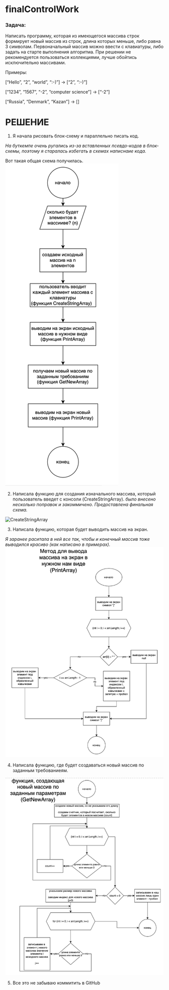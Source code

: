 # finalControlWork
### Задача: 
Написать программу, которая из имеющегося массива строк формирует новый массив из строк, длина которых меньше, либо равна 3 символам. Первоначальный массив можно ввести с клавиатуры, либо задать на старте выполнения алгоритма. При решении не рекомендуется пользоваться коллекциями, лучше обойтись исключительно массивами.

Примеры:

[“Hello”, “2”, “world”, “:-)”] → [“2”, “:-)”]


[“1234”, “1567”, “-2”, “computer science”] → [“-2”]


[“Russia”, “Denmark”, “Kazan”] → []

# РЕШЕНИЕ
1. Я начала рисовать блок-схему и параллельно писать код.

*На буткемпе очень ругались из-за вставленных псевдо-кодов в блок-схемы, поэтому я старалась избегать в схемах написнаие кода.*

Вот такая общая схема получилась. 
![логика программы](logikaProgram.png)

2. Написала функцию для создания изначального массива, который пользователь введет с консоли (CreateStringArray). *было внесено несколько поправок и закоммичено. Предоставлена финальная схема.*

![CreateStringArray](СreateStringArray.png)

3. Написала функцию, которая будет выводить массив на экран.

*Я заранее раситала в ней все так, чтобы и конечный массив тоже выводился красиво (как написано в примерах).*
![PrintArray](PrintArray.png)

4. Написала функцию, где будет создаваться новый массив по заданным требованиеям.

![GetNewArray](GetNewArray.png)

5. Все это не забываю коммитить в GitHub
